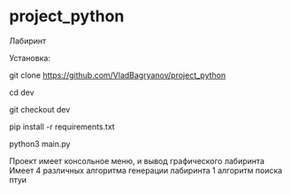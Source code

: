 # project_python
Лабиринт

Установка:

git clone https://github.com/VladBagryanov/project_python

cd dev

git checkout dev

pip install -r requirements.txt

python3 main.py


Проект имеет консольное меню,
и вывод графического лабиринта
Имеет 4 различных алгоритма генерации лабиринта
1 алгоритм поиска птуи
